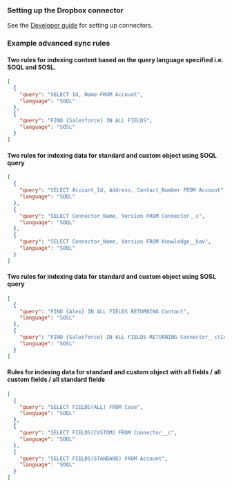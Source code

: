 ### Setting up the Dropbox connector

See the [Developer guide](../../docs/DEVELOPING.md) for setting up connectors.

### Example advanced sync rules

#### Two rules for indexing content based on the query language specified i.e. SOQL and SOSL.

```json
[
  {
    "query": "SELECT Id, Name FROM Account",
    "language": "SOQL"
  },
  {
    "query": "FIND {Salesforce} IN ALL FIELDS",
    "language": "SOSL" 
  }
]
```

#### Two rules for indexing data for standard and custom object using SOQL query

```json
[
  {
    "query": "SELECT Account_Id, Address, Contact_Number FROM Account",
    "language": "SOQL"
  },
  {
    "query": "SELECT Connector_Name, Version FROM Connector__c",
    "language": "SOQL"
  },
  {
    "query": "SELECT Connector_Name, Version FROM Knowledge__kav",
    "language": "SOQL"
  }
]
```

#### Two rules for indexing data for standard and custom object using SOSL query

```json
[
  {
    "query": "FIND {Alex} IN ALL FIELDS RETURNING Contact",
    "language": "SOSL" 
  },
  {
    "query": "FIND {Salesforce} IN ALL FIELDS RETURNING Connector__c(Id, Connector_Name, Version)",
    "language": "SOSL" 
  }
]
```

#### Rules for indexing data for standard and custom object with all fields / all custom fields / all standard fields

```json
[
  {
    "query": "SELECT FIELDS(ALL) FROM Case",
    "language": "SOQL"
  },
  {
    "query": "SELECT FIELDS(CUSTOM) FROM Connector__c",
    "language": "SOQL"
  },
  {
    "query": "SELECT FIELDS(STANDARD) FROM Account",
    "language": "SOQL"
  }
]
```
